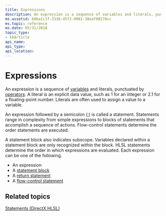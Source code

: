 ```yaml
---
title: Expressions
description: An expression is a sequence of variables and literals, punctuated by operators. A literal is an explicit data value, such as 1 for an integer or 2.1 for a floating-point number. Literals are often used to assign a value to a variable.
ms.assetid: b9ba1c1f-3338-45f3-9901-38eaf00278cc
ms.topic: reference
ms.date: 05/31/2018
topic_type: 
- kbArticle
api_name: 
api_type: 
api_location: 
---
```


# Expressions

An expression is a sequence of [variables](dx-graphics-hlsl-variable-syntax.md) and literals, punctuated by [operators](dx-graphics-hlsl-statement-blocks.md). A literal is an explicit data value, such as 1 for an integer or 2.1 for a floating-point number. Literals are often used to assign a value to a variable.

An expression followed by a semicolon (;) is called a statement. Statements range in complexity from simple expressions to blocks of statements that accomplish a sequence of actions. Flow-control statements determine the order statements are executed.

A statement block also indicates subscope. Variables declared within a statement block are only recognized within the block. HLSL statements determine the order in which expressions are evaluated. Each expression can be one of the following.

-   An expression
-   A [statement block](dx-graphics-hlsl-statement-blocks.md)
-   A [return statement](dx-graphics-hlsl-return.md)
-   A [flow-control statement](dx-graphics-hlsl-flow-control.md)

## Related topics

<dl> <dt>

[Statements (DirectX HLSL)](dx-graphics-hlsl-statements.md)
</dt> </dl>

 

 




